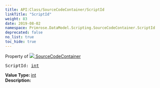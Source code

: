 ```yaml
---
title: API:Class/SourceCodeContainer/ScriptId
linkTitle: "ScriptId"
weight: 83
date: 2019-08-02
namespace: Primrose.DataModel.Scripting.SourceCodeContainer.ScriptId
deprecated: false
no_list: true
toc_hide: true
---
```

Property of <a href="/docs/api-reference/Class/SourceCodeContainer"><img src="/icons/silk/default.png"/>&nbsp;SourceCodeContainer</a>
<pre class="method-declaration">
ScriptId: <a class="type" href="/docs/api-reference/System/Primitives#int32">int</a></pre>
<b>Value Type: </b>
<a class="type" href="/docs/api-reference/System/Primitives#int32">int</a>
<br/>
<b>Description: </b>